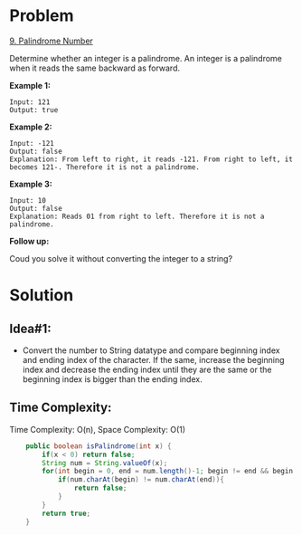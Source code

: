 # Problem
[9. Palindrome Number](https://leetcode.com/problems/palindrome-number/)

Determine whether an integer is a palindrome. An integer is a palindrome when it reads the same backward as forward.


**Example 1:**
```text
Input: 121
Output: true
```

**Example 2:**
```text
Input: -121
Output: false
Explanation: From left to right, it reads -121. From right to left, it becomes 121-. Therefore it is not a palindrome.
```

**Example 3:**
```text
Input: 10
Output: false
Explanation: Reads 01 from right to left. Therefore it is not a palindrome.
```
**Follow up:** 

Coud you solve it without converting the integer to a string?


# Solution
## Idea#1:
* Convert the number to String datatype and compare beginning index and ending index of the character. If the same, increase the beginning index and decrease the ending index until they are the same or the beginning index is bigger than the ending index.
##  Time Complexity:
Time Complexity: O(n), Space Complexity: O(1)

```java
    public boolean isPalindrome(int x) {
        if(x < 0) return false;
        String num = String.valueOf(x);
        for(int begin = 0, end = num.length()-1; begin != end && begin < end; begin++, end--){
            if(num.charAt(begin) != num.charAt(end)){
                return false;
            }
        }
        return true;
    }
```
